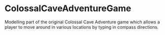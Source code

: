# ColossalCaveAdventureGame
Modelling part of the original Colossal Cave Adventure game which allows a player to move around in various locations by typing in compass directions.

